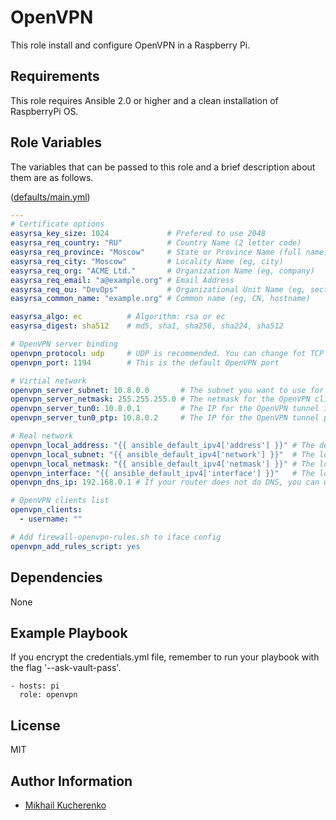 OpenVPN
=========

This role install and configure OpenVPN in a Raspberry Pi.

Requirements
------------

This role requires Ansible 2.0 or higher and a clean installation of RaspberryPi OS.

Role Variables
--------------

The variables that can be passed to this role and a brief description about
them are as follows.

([defaults/main.yml](defaults/main.yml))

```yaml
---
# Certificate options
easyrsa_key_size: 1024             # Prefered to use 2048
easyrsa_req_country: "RU"          # Country Name (2 letter code)
easyrsa_req_province: "Moscow"     # State or Province Name (full name)
easyrsa_req_city: "Moscow"         # Locality Name (eg, city)
easyrsa_req_org: "ACME Ltd."       # Organization Name (eg, company)
easyrsa_req_email: "a@example.org" # Email Address
easyrsa_req_ou: "DevOps"           # Organizational Unit Name (eg, section)
easyrsa_common_name: "example.org" # Common name (eg, CN, hostname)

easyrsa_algo: ec          # Algorithm: rsa or ec
easyrsa_digest: sha512    # md5, sha1, sha256, sha224, sha512

# OpenVPN server binding
openvpn_protocol: udp     # UDP is recommended. You can change fot TCP
openvpn_port: 1194        # This is the default OpenVPN port

# Virtial network
openvpn_server_subnet: 10.8.0.0       # The subnet you want to use for the OpenVPN clients
openvpn_server_netmask: 255.255.255.0 # The netmask for the OpenVPN client subnet
openvpn_server_tun0: 10.8.0.1         # The IP for the OpenVPN tunnel interface
openvpn_server_tun0_ptp: 10.8.0.2     # The IP for the OpenVPN tunnel point-to-point alias

# Real network
openvpn_local_address: "{{ ansible_default_ipv4['address'] }}" # The default local IP address
openvpn_local_subnet: "{{ ansible_default_ipv4['network'] }}"  # The local subnet where the Raspberry Pi is connected
openvpn_local_netmask: "{{ ansible_default_ipv4['netmask'] }}" # The local netmask for the Raspberry Pi subnet
openvpn_interface: "{{ ansible_default_ipv4['interface'] }}"   # The local interface for the Raspberry Pi
openvpn_dns_ip: 192.168.0.1 # If your router does not do DNS, you can use Google DNS 8.8.8.8

# OpenVPN clients list
openvpn_clients:
  - username: ""

# Add firewall-openvpn-rules.sh to iface config
openvpn_add_rules_script: yes
```

Dependencies
------------

None

Example Playbook
----------------

If you encrypt the credentials.yml file, remember to run your playbook with the flag '--ask-vault-pass'.

    - hosts: pi
      role: openvpn

License
-------

MIT

Author Information
------------------

* [Mikhail Kucherenko](https://github.com/SnipGhost)
